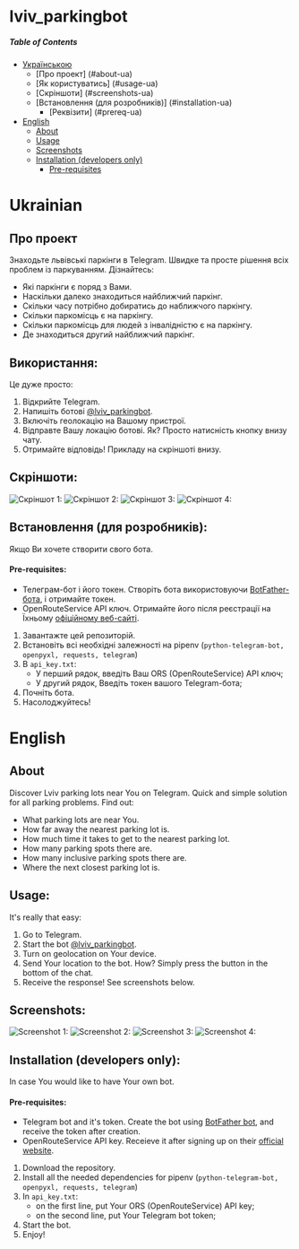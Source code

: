 # lviv_parkingbot
##### Table of Contents  
- [Українською](#ua)
    - [Про проект] (#about-ua)
    - [Як користуватись] (#usage-ua)
    - [Скріншоти] (#screenshots-ua)
    - [Встановлення (для розробників)] (#installation-ua)
        - [Реквізити] (#prereq-ua)
- [English](#en)  
    - [About](#about)  
    - [Usage](#usage)  
    - [Screenshots](#screenshots)  
    - [Installation (developers only)](#installation)
        - [Pre-requisites](#prereq)

<a href="ua"></a>
# Ukrainian

<a href="about-ua"></a>
## Про проект
Знаходьте львівські паркінги в Telegram. Швидке та просте рішення всіх проблем із паркуванням. Дізнайтесь:

- Які паркінги є поряд з Вами.
- Наскільки далеко знаходиться найближчий паркінг.
- Скільки часу потрібно добиратись до наближчого паркінгу.
- Скільки паркомісць є на паркінгу.
- Скільки паркомісць для людей з інвалідністю є на паркінгу.
- Де знаходиться другий найближчий паркінг.
<a href="usage-ua"></a>
## Використання:
Це дуже просто:
1) Відкрийте Telegram.
2) Напишіть ботові [@lviv_parkingbot](t.me/lviv_parkingbot).
3) Включіть геолокацію на Вашому пристрої.
4) Відправте Вашу локацію ботові. Як? Просто натисність кнопку внизу чату.
5) Отримайте відповідь! Прикладу на скріншоті внизу.
<a href="screenshots-ua"></a>
## Скріншоти:
![Скріншот 1:](https://snipboard.io/ytxXrm.jpg "Про бота")
![Скріншот 2:](https://snipboard.io/aTOFEM.jpg "Інструкція щодо використання")
![Скріншот 3:](https://i.imgur.com/P5g0COg.png "Бот в дії")
![Скріншот 4:](https://snipboard.io/10Uaef.jpg "Локація паркінгу")
<a href="installation-ua"></a>
## Встановлення (для розробників):
Якщо Ви хочете створити свого бота.
<a href="prereq-ua"></a>
#### Pre-requisites:
- Телеграм-бот і його токен. Створіть бота використовуючи [BotFather-бота](t.me/botfather), і отримайте токен.
- OpenRouteService API ключ. Отримайте його після реєстрації на Їхньому [офіційному веб-сайті](https://openrouteservice.org).
1) Завантажте цей репозиторій.
2) Встановіть всі необхідні залежності на pipenv (`python-telegram-bot, openpyxl, requests, telegram`)
3) В `api_key.txt`: 
    - У перший рядок, введіть Ваш ORS (OpenRouteService) API ключ;
    - У другий рядок, Введіть токен вашого Telegram-бота;
4) Почніть бота.
5) Насолоджуйтесь!

<a href="en"></a>
# English

<a href="about"></a>
## About
Discover Lviv parking lots near You on Telegram. Quick and simple solution for all parking problems. Find out:

- What parking lots are near You.
- How far away the nearest parking lot is.
- How much time it takes to get to the nearest parking lot.
- How many parking spots there are.
- How many inclusive parking spots there are.
- Where the next closest parking lot is.
<a href="usage"></a>
## Usage:
It's really that easy:
1) Go to Telegram.
2) Start the bot [@lviv_parkingbot](t.me/lviv_parkingbot).
3) Turn on geolocation on Your device.
4) Send Your location to the bot. How? Simply press the button in the bottom of the chat.
5) Receive the response! See screenshots below.
<a href="screenshots"></a>
## Screenshots:
![Screenshot 1:](https://snipboard.io/ytxXrm.jpg "Bot About page")
![Screenshot 2:](https://snipboard.io/aTOFEM.jpg "Bot instructions")
![Screenshot 3:](https://i.imgur.com/P5g0COg.png "Bot in action")
![Screenshot 4:](https://snipboard.io/10Uaef.jpg "Telegram location feature in action")
<a href="installation"></a>
## Installation (developers only):
In case You would like to have Your own bot.
<a href="prereq"></a>
#### Pre-requisites:
- Telegram bot and it's token. Create the bot using [BotFather bot](t.me/botfather), and receive the token after creation.
- OpenRouteService API key. Receieve it after signing up on their [official website](https://openrouteservice.org).
1) Download the repository.
2) Install all the needed dependencies for pipenv (`python-telegram-bot, openpyxl, requests, telegram`)
3) In `api_key.txt`: 
    - on the first line, put Your ORS (OpenRouteService) API key;
    - on the second line, put Your Telegram bot token;
4) Start the bot.
5) Enjoy!
